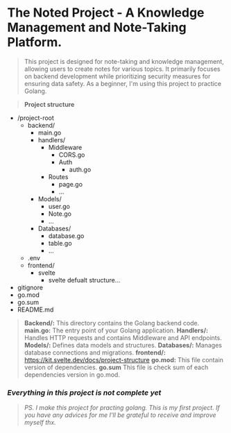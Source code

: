 # The Noted Project - A Knowledge Management and Note-Taking Platform.
>This project is designed for note-taking and knowledge management, allowing users to create notes for various topics. It primarily focuses on backend development while prioritizing security measures for ensuring data safety. As a beginner, I'm using this project to practice Golang.

> **Project structure**
+ /project-root
    + backend/
        + main.go
        + handlers/
            + Middleware
              + CORS.go 
              + Auth 
                + auth.go
            + Routes
              + page.go
              + ...  
        + Models/
            + user.go
            + Note.go
            + ...
        + Databases/
            + database.go
            + table.go
            + ...
    + .env
    + frontend/
        + svelte
            + svelte defualt structure...
+ gitignore
+ go.mod
+ go.sum
+ README.md

>**Backend/:** This directory contains the Golang backend code.
>**main.go:** The entry point of your Golang application.
>**Handlers/:** Handles HTTP requests and contains Middleware and API endpoints.
>**Models/:** Defines data models and structures.
>**Databases/:** Manages database connections and migrations.
>**frontend/:** https://kit.svelte.dev/docs/project-structure
>**go.mod:** This file contain version of dependencies.
>**go.sum** This file is check sum of each dependencies version in go.mod.
### *Everything in this project is not complete yet*
>*PS. I make this project for practing golang. This is my first project. If you have any advices for me I'll be grateful to receive and improve myself thx.*
